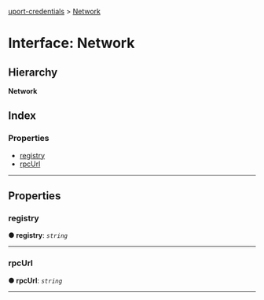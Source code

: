 [uport-credentials](../README.md) > [Network](../interfaces/network.md)

# Interface: Network

## Hierarchy

**Network**

## Index

### Properties

* [registry](network.md#registry)
* [rpcUrl](network.md#rpcurl)

---

## Properties

<a id="registry"></a>

###  registry

**● registry**: *`string`*

___
<a id="rpcurl"></a>

###  rpcUrl

**● rpcUrl**: *`string`*

___

